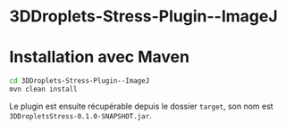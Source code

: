 # 3DDroplets-Stress-Plugin--ImageJ


# Installation avec Maven

```bash
cd 3DDroplets-Stress-Plugin--ImageJ
mvn clean install
```

Le plugin est ensuite récupérable depuis le dossier `target`, son nom est `3DDropletsStress-0.1.0-SNAPSHOT.jar`. 